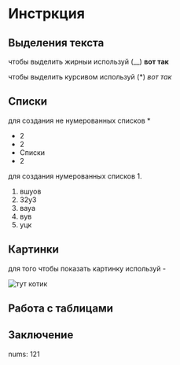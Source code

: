 # Инстркция 

## Выделения текста
чтобы выделить жирныи используй (__) 
__вот так__

чтобы выделить курсивом используй (*)
*вот так* 

## Списки
для создания не нумерованных списков *
* 2 
* 2
* Списки
* 2

для создания нумерованных списков 1.
1. вшуов
2. 32у3
3. вауа
3. вув
1. уцк

## Картинки 
для того чтобы показать картинку используй - 

![тут котик](1.jpg)

## Работа с таблицами

## Заключение
nums: 
121